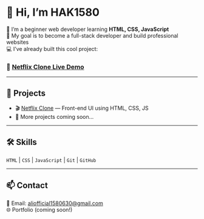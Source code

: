 # 👋 Hi, I’m HAK1580

🌱 I’m a beginner web developer learning **HTML, CSS, JavaScript**  
🎯 My goal is to become a full-stack developer and build professional websites  
💻 I’ve already built this cool project:

### 🔗 [Netflix Clone Live Demo](https://hak1580.github.io/NETFLIX-CLONE/)

---

## 🚀 Projects

- 🎬 [Netflix Clone](https://github.com/HAK1580/NETFLIX-CLONE) — Front-end UI using HTML, CSS, JS
- 🔧 More projects coming soon...

---

## 🛠 Skills

`HTML` | `CSS` | `JavaScript` | `Git` | `GitHub`

---

## 📫 Contact

📧 Email: aliofficial1580630@gmail.com  
🌐 Portfolio (coming soon!)
